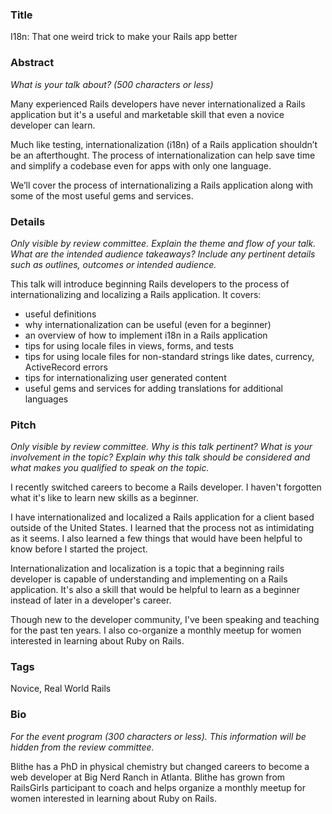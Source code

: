 ### Title

I18n: That one weird trick to make your Rails app better

### Abstract

_What is your talk about? (500 characters or less)_

Many experienced Rails developers have never internationalized a Rails application but it's a useful and marketable skill that even a novice developer can learn. 

Much like testing, internationalization (i18n) of a Rails application shouldn’t be an afterthought. The process of internationalization can help save time and simplify a codebase even for apps with only one language.

We’ll cover the process of internationalizing a Rails application along with some of the most useful gems and services.

### Details

_Only visible by review committee._
_Explain the theme and flow of your talk. What are the intended audience takeaways?_
_Include any pertinent details such as outlines, outcomes or intended audience._

This talk will introduce beginning Rails developers to the process of internationalizing and localizing a Rails application. It covers:

* useful definitions
* why internationalization can be useful (even for a beginner)
* an overview of how to implement i18n in a Rails application
* tips for using locale files in views, forms, and tests
* tips for using locale files for non-standard strings like dates, currency, ActiveRecord errors
* tips for internationalizing user generated content
* useful gems and services for adding translations for additional languages

### Pitch

_Only visible by review committee._
_Why is this talk pertinent? What is your involvement in the topic?_
_Explain why this talk should be considered and what makes you qualified to speak on the topic._

I recently switched careers to become a Rails developer. I haven't forgotten what it's like to learn new skills as a beginner.

I have internationalized and localized a Rails application for a client based outside of the United States. I learned that the process not as intimidating as it seems. I also learned a few things that would have been helpful to know before I started the project.

Internationalization and localization is a topic that a beginning rails developer is capable of understanding and implementing on a Rails application. It's also a skill that would be helpful to learn as a beginner instead of later in a developer's career.

Though new to the developer community, I've been speaking and teaching for the past ten years. I also co-organize a monthly meetup for women interested in learning about Ruby on Rails. 

### Tags

Novice, Real World Rails

### Bio

_For the event program (300 characters or less)._
_This information will be hidden from the review committee._

Blithe has a PhD in physical chemistry but changed careers to become a web developer at Big Nerd Ranch in Atlanta. Blithe has grown from RailsGirls participant to coach and helps organize a monthly meetup for women interested in learning about Ruby on Rails.

